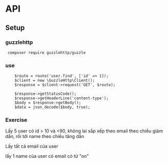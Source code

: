 # API

## Setup

### guzzlehttp
```
 composer require guzzlehttp/guzzle
```

### use

```angular2html
    $route = route('user.find', ['id' => 1]);
    $client = new \GuzzleHttp\Client();
    $response = $client->request('GET', $route);
    
    $response->getStatusCode();
    $response->getHeaderLine('content-type');
    $body = $response->getBody(); 
    $data = json_decode($body, true);
```

### Exercise

Lấy 5 user có id > 10 và <90, không lai
sắp xếp theo email theo chiều giảm dần, rồi tới name theo chiều tăng dần

Lấy tất cả email của user

lấy 1 name của user có email có từ "on"